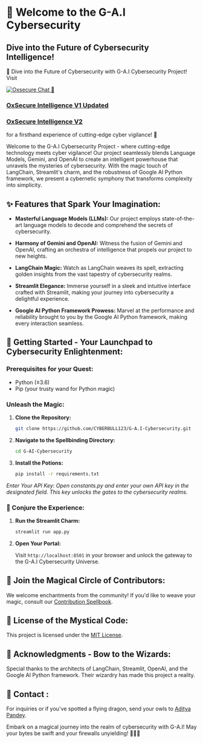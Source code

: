 # 🚀 Welcome to the G-A.I Cybersecurity

## Dive into the Future of Cybersecurity Intelligence!


🔐 Dive into the Future of Cybersecurity with G-A.I Cybersecurity Project! Visit  

[![Oxsecure Chat 📡](https://static.streamlit.io/badges/streamlit_badge_black_white.svg)](https://oxsecure-aadi.streamlit.app/)

### **[OxSecure Intelligence V1 Updated](https://oxsecure-aadi.streamlit.app/)**
### **[OxSecure Intelligence V2](https://oxsecure-g-a-i.onrender.com/)**
for a firsthand experience of cutting-edge cyber vigilance! 🚀


Welcome to the G-A.I Cybersecurity Project - where cutting-edge technology meets cyber vigilance! Our project seamlessly blends Language Models, Gemini, and OpenAI to create an intelligent powerhouse that unravels the mysteries of cybersecurity. With the magic touch of LangChain, Streamlit's charm, and the robustness of Google AI Python framework, we present a cybernetic symphony that transforms complexity into simplicity.

## ✨ Features that Spark Your Imagination:

- **Masterful Language Models (LLMs):** Our project employs state-of-the-art language models to decode and comprehend the secrets of cybersecurity.

- **Harmony of Gemini and OpenAI:** Witness the fusion of Gemini and OpenAI, crafting an orchestra of intelligence that propels our project to new heights.

- **LangChain Magic:** Watch as LangChain weaves its spell, extracting golden insights from the vast tapestry of cybersecurity realms.

- **Streamlit Elegance:** Immerse yourself in a sleek and intuitive interface crafted with Streamlit, making your journey into cybersecurity a delightful experience.

- **Google AI Python Framework Prowess:** Marvel at the performance and reliability brought to you by the Google AI Python framework, making every interaction seamless.

## 🚀 Getting Started - Your Launchpad to Cybersecurity Enlightenment:

### Prerequisites for your Quest:

- Python (≥3.6)
- Pip (your trusty wand for Python magic)

### Unleash the Magic:

1. **Clone the Repository:**

   ```bash
   git clone https://github.com/CYBERBULL123/G-A.I-Cybersecurity.git
   ```

2. **Navigate to the Spellbinding Directory:**

   ```bash
   cd G-AI-Cybersecurity
   ```

3. **Install the Potions:**

   ```bash
   pip install -r requirements.txt
   ```

*Enter Your API Key:*
*Open constants.py and enter your own API key in the designated field. This key unlocks the gates to the cybersecurity realms.*

### 🌌 Conjure the Experience:

1. **Run the Streamlit Charm:**

   ```bash
   streamlit run app.py
   ```

2. **Open Your Portal:**

   Visit `http://localhost:8501` in your browser and unlock the gateway to the G-A.I Cybersecurity Universe.

## 🌟 Join the Magical Circle of Contributors:

We welcome enchantments from the community! If you'd like to weave your magic, consult our [Contribution Spellbook](CONTRIBUTING.md).

## 📜 License of the Mystical Code:

This project is licensed under the [MIT License](LICENSE).

## 🙌 Acknowledgments - Bow to the Wizards:

Special thanks to the architects of LangChain, Streamlit, OpenAI, and the Google AI Python framework. Their wizardry has made this project a reality.

## 📧 Contact :

For inquiries or if you've spotted a flying dragon, send your owls to [Aditya Pandey](mailto:opaadi98@gmail.com).

Embark on a magical journey into the realm of cybersecurity with G-A.I! May your bytes be swift and your firewalls unyielding! 🔮🔐✨
